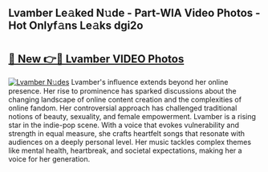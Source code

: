 ## Lvamber Le𝚊ked N𝚞de - Part-WlA Video Photos - Hot Onlyf𝚊ns Le𝚊ks dgi2o

# <h2><a href="http://ac22195.deff.icu/?id=Lvamber">🔗 New 👉🔴 Lvamber VIDEO Photos</a></h2>

[![Lvamber N𝚞des](https://i.imgur.com/rIISA9y.gif)](http://ac22195.deff.icu/?id=Lvamber)
Lvamber's influence extends beyond her online presence. Her rise to prominence has sparked discussions about the changing landscape of online content creation and the complexities of online fandom. Her controversial approach has challenged traditional notions of beauty, sexuality, and female empowerment. Lvamber is a rising star in the indie-pop scene. With a voice that evokes vulnerability and strength in equal measure, she crafts heartfelt songs that resonate with audiences on a deeply personal level. Her music tackles complex themes like mental health, heartbreak, and societal expectations, making her a voice for her generation.
